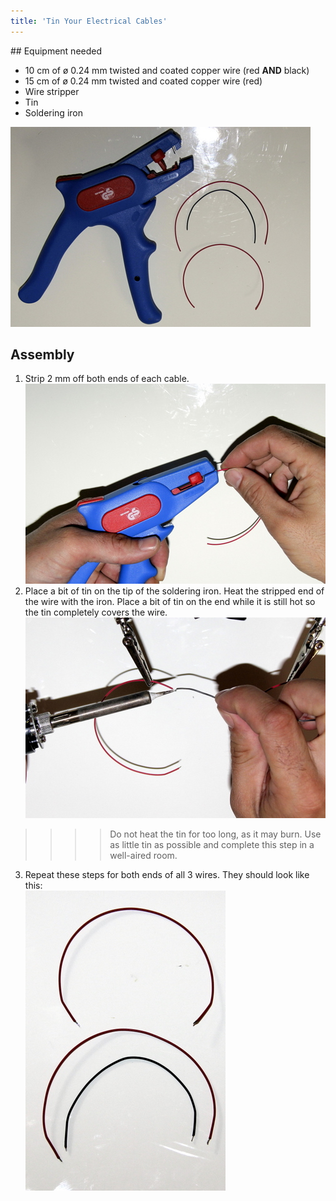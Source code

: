 ```yaml
---
title: 'Tin Your Electrical Cables'
---
```


## Equipment needed
- 10 cm of ø 0.24 mm twisted and coated copper wire (red **AND** black) 
- 15 cm of ø 0.24 mm twisted and coated copper wire (red)
- Wire stripper 
- Tin
- Soldering iron

![](_MG_5252.JPG)

## Assembly 

1. Strip 2 mm off both ends of each cable.    
    ![](_MG_5253.JPG)  
2. Place a bit of tin on the tip of the soldering iron. Heat the stripped end of the wire with the iron. Place a bit of tin on the end while it is still hot so the tin completely covers the wire.    
    ![](_MG_5254.JPG)  
>>>> Do not heat the tin for too long, as it may burn. Use as little tin as possible and complete this step in a well-aired room.

3. Repeat these steps for both ends of all 3 wires.  They should look like this:  
    ![](_MG_5256.JPG)  